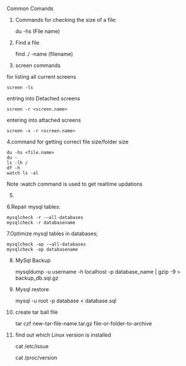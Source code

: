 Common Comands

1. Commands for checking the size of a file:

	du -hs  (File name)

2. Find a file

	find ./ -name (filename)

3. screen commands

for listing all current screens

	screen -ls

entring into Detached screens

	screen -r <screen.name>

entering into attached screens

	screen -x -r <screen.name>

4.command for getting correct file size/folder size

	du -hs <file.name> 
	du -
	ls -lh /
	df -h
	watch ls -al
Note :watch command is used to get realtime updations


5. 


6.Repair mysql tables:

	mysqlcheck -r -–all-databases
	mysqlcheck -r databasename

7.Optimize mysql tables in databases;

	mysqlcheck -op -–all-databases
	mysqlcheck -op databasename

8. MySql Backup

	mysqldump -u username -h localhost -p database_name | gzip -9 > backup_db.sql.gz

9. Mysql restore

	mysql -u root -p database < database.sql

10. create tar ball file

	tar czf new-tar-file-name.tar.gz file-or-folder-to-archive

11. find out which Linux version is installed

	cat /etc/issue

	cat /proc/version


